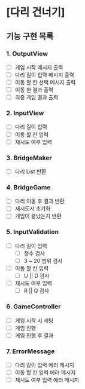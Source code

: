 # [다리 건너기]
## 기능 구현 목록
### 1. OutputView
- [ ] 게임 시작 메시지 출력
- [ ] 다리 길이 입력 메시지 출력
- [ ] 이동 할 칸 선택 메시지 출력
- [ ] 이동 한 결과 출력
- [ ] 최종 게임 결과 출력

### 2. InputView
- [ ] 다리 길이 입력
- [ ] 이동 할 칸 입력
- [ ] 재시도 여부 입력

### 3. BridgeMaker
- [ ] 다리 List<Integer> 반환

### 4. BridgeGame
- [ ] 다리 이동 후 결과 반환
- [ ] 재시도시 초기화
- [ ] 게임이 끝났는지 반환

### 5. InputValidation
- [ ] 다리 길이 입력
  - [ ] 정수 검사
  - [ ] 3 ~ 20 범위 검사
- [ ] 이동 할 칸 입력
  - [ ] U || D 검사
- [ ] 재시도 여부 입력
  - [ ] R || Q 검사

### 6. GameController
- [ ] 게임 시작 시 세팅
- [ ] 게임 진행
- [ ] 게임 진행 후 결과

### 7. ErrorMessage
- [ ] 다리 길이 입력 에러 메시지
- [ ] 이동 할 칸 입력 에러 메시지
- [ ] 재시도 여부 입력 에러 메시지